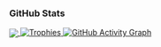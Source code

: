 ### GitHub Stats
<a href="https://github.com/rlkaiser/rlkaiser">
  <img align="center" src="https://github-readme-stats.vercel.app/api/top-langs/?username=rlkaiser&hide=html&title_color=ffffff&text_color=c9cacc&icon_color=2bbc8a&bg_color=1d1f21">
</a>
<a href="https://github.com/rlkaiser/rlkaiser">
  <img src="https://github-profile-trophy.vercel.app/?username=rlkaiser&theme=darkhub" alt="Trophies">
</a>
<a href="https://github.com/rlkaiser/rlkaiser">
  <img src="https://activity-graph.herokuapp.com/graph?username=rlkaiser&theme=react-dark" alt="GitHub Activity Graph">
</a>



<!--
**RLKaiser/RLKaiser** is a ✨ _special_ ✨ repository because its `README.md` (this file) appears on your GitHub profile.

Here are some ideas to get you started:

- 🔭 I’m currently working on ...
- 🌱 I’m currently learning ...
- 👯 I’m looking to collaborate on ...
- 🤔 I’m looking for help with ...
- 💬 Ask me about ...
- 📫 How to reach me: ...
- 😄 Pronouns: ...
- ⚡ Fun fact: ...
-->
